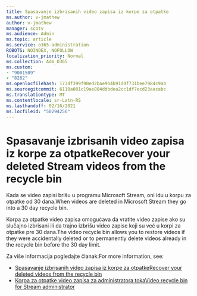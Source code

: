 ```yaml
---
title: Spasavanje izbrisanih video zapisa iz korpe za otpatke
ms.author: v-jmathew
author: v-jmathew
manager: scotv
ms.audience: Admin
ms.topic: article
ms.service: o365-administration
ROBOTS: NOINDEX, NOFOLLOW
localization_priority: Normal
ms.collection: Adm_O365
ms.custom:
- "9001509"
- "8282"
ms.openlocfilehash: 173df399f90ed2bae9b4b91d0f731bee7984c9ab
ms.sourcegitcommit: 6110a081c19ae804ddbdea2cc1df7ecd23aacabc
ms.translationtype: MT
ms.contentlocale: sr-Latn-RS
ms.lasthandoff: 02/16/2021
ms.locfileid: "50294256"
---
```

# <a name="recover-your-deleted-stream-videos-from-the-recycle-bin"></a><span data-ttu-id="4e1ea-102">Spasavanje izbrisanih video zapisa iz korpe za otpatke</span><span class="sxs-lookup"><span data-stu-id="4e1ea-102">Recover your deleted Stream videos from the recycle bin</span></span>

<span data-ttu-id="4e1ea-103">Kada se video zapisi brišu u programu Microsoft Stream, oni idu u korpu za otpatke od 30 dana.</span><span class="sxs-lookup"><span data-stu-id="4e1ea-103">When videos are deleted in Microsoft Stream they go into a 30 day recycle bin.</span></span>

<span data-ttu-id="4e1ea-104">Korpa za otpatke video zapisa omogućava da vratite video zapise ako su slučajno izbrisani ili da trajno izbrišu video zapise koji su već u korpi za otpatke pre 30 dana.</span><span class="sxs-lookup"><span data-stu-id="4e1ea-104">The video recycle bin allows you to restore videos if they were accidentally deleted or to permanently delete videos already in the recycle bin before the 30 day limit.</span></span>

<span data-ttu-id="4e1ea-105">Za više informacija pogledajte članak:</span><span class="sxs-lookup"><span data-stu-id="4e1ea-105">For more information, see:</span></span>

- [<span data-ttu-id="4e1ea-106">Spasavanje izbrisanih video zapisa iz korpe za otpatke</span><span class="sxs-lookup"><span data-stu-id="4e1ea-106">Recover your deleted videos from the recycle bin</span></span>](https://docs.microsoft.com/stream/portal-my-recycle-bin)
- [<span data-ttu-id="4e1ea-107">Korpa za otpatke video zapisa za administratora toka</span><span class="sxs-lookup"><span data-stu-id="4e1ea-107">Video recycle bin for Stream administrator</span></span>](https://docs.microsoft.com/stream/admin-recycle-bin)
